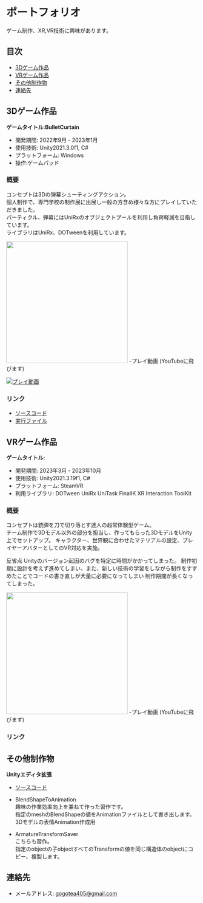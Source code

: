 # ポートフォリオ

ゲーム制作、XR,VR技術に興味があります。

## 目次

- [3Dゲーム作品](#3Dゲーム作品)
- [VRゲーム作品](#VRゲーム作品)
- [その他制作物](#その他制作物)
- [連絡先](#連絡先)

## 3Dゲーム作品

**ゲームタイトル:BulletCurtain**

- 開発期間: 2022年9月 - 2023年1月
- 使用技術: Unity2021.3.0f1, C#
- プラットフォーム: Windows
- 操作:ゲームパッド


### 概要

コンセプトは3Dの弾幕シューティングアクション。  
個人制作で、専門学校の制作展に出展し一般の方含め様々な方にプレイしていただきました。  
パーティクル、弾幕にはUniRxのオブジェクトプールを利用し負荷軽減を目指しています。  
ライブラリはUniRx、DOTweenを利用しています。

<img src="https://user-images.githubusercontent.com/77870800/235052920-85d52312-76b0-4d45-b36a-f9fceb3acb26.png" width="320px">
-プレイ動画 (YouTubeに飛びます)

[![プレイ動画](https://user-images.githubusercontent.com/77870800/236733475-965175bb-c096-4fcf-9ac5-877628d6f66d.png)](https://youtu.be/_52kX6OfE8A)


### リンク

- [ソースコード](https://github.com/Tsujishogo/Portfolio/tree/main/BulletCurtain/%E3%82%BD%E3%83%BC%E3%82%B9%E3%82%B3%E3%83%BC%E3%83%89)
- [実行ファイル](https://github.com/Tsujishogo/Portfolio/tree/main/BulletCurtain/%E5%AE%9F%E8%A1%8C%E3%83%87%E3%83%BC%E3%82%BF)

## VRゲーム作品

**ゲームタイトル:**

- 開発期間: 2023年3月 - 2023年10月
- 使用技術: Unity2021.3.19f1, C#
- プラットフォーム: SteamVR
- 利用ライブラリ: DOTween
                 UniRx
                 UniTask
                 FinalIK
                 XR Interaction ToolKit

### 概要

コンセプトは銃弾を刀で切り落とす達人の超常体験型ゲーム。  
チーム制作で3Dモデル以外の部分を担当し、作ってもらった3DモデルをUnity上でセットアップ。
キャラクター、世界観に合わせたマテリアルの設定、プレイヤーアバターとしてのVR対応を実施。

反省点
Unityのバージョン起因のバグを特定に時間がかかってしまった。
制作初期に設計を考えず進めてしまい、また、新しい技術の学習をしながら制作をすすめたことでコードの書き直しが大量に必要になってしまい
制作期間が長くなってしまった。



<img src="https://user-images.githubusercontent.com/77870800/235052920-85d52312-76b0-4d45-b36a-f9fceb3acb26.png" width="320px">
-プレイ動画 (YouTubeに飛びます)

### リンク




## その他制作物

**Unityエディタ拡張**  

- [ソースコード](https://github.com/Tsujishogo/Portfolio/tree/main/Tools)


- BlendShapeToAnimation  
趣味の作業効率向上を兼ねて作った習作です。  
指定のmeshのBlendShapeの値をAnimationファイルとして書き出します。  
3Dモデルの表情Animation作成用

- ArmatureTransformSaver  
こちらも習作。  
指定のobjectの子objectすべてのTransformの値を同じ構造体のobjectにコピー、複製します。 

## 連絡先


- メールアドレス: gogotea405@gmail.com
